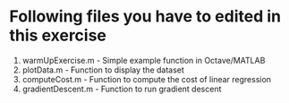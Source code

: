 # Following files you have to edited in this exercise

1. warmUpExercise.m - Simple example function in Octave/MATLAB
2. plotData.m - Function to display the dataset
3. computeCost.m - Function to compute the cost of linear regression
4. gradientDescent.m - Function to run gradient descent